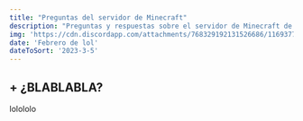 ```yaml
---
title: "Preguntas del servidor de Minecraft"
description: "Preguntas y respuestas sobre el servidor de Minecraft de Ramble"
img: 'https://cdn.discordapp.com/attachments/768329192131526686/1169377820896678008/image.png?ex=65552ef6&is=6542b9f6&hm=46df3992ed5e03fac793d6166f932f3176a1ece5a77a14011891ba91c7e1901c&'
date: 'Febrero de lol'
dateToSort: '2023-3-5'
---
```


## + ¿BLABLABLA?
lolololo
